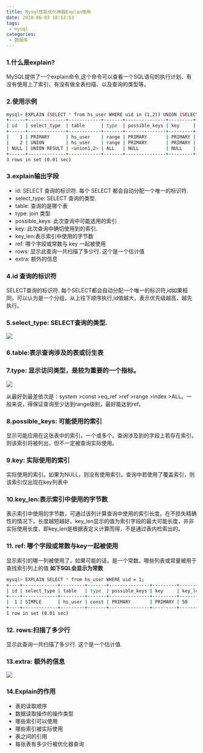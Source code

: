 ```yaml
---
title: Mysql性能优化神器Explan使用
date: 2018-06-03 18:53:53
tags: 
 - mysql
categories:
 - 数据库 
---
```


### 1.什么是explain?
MySQL提供了一个explain命令,这个命令可以查看一个SQL语句的执行计划、有没有使用上了索引、有没有做全表扫描、以及查询的类型等。

### 2.使用示例
```sh
mysql> EXPLAIN (SELECT * from hs_user WHERE uid in (1,2)) UNION (SELECT * from hs_user WHERE uid in (3,4,5));
+------+--------------+------------+-------+---------------+---------+---------+------+------+-----------------+
| id   | select_type  | table      | type  | possible_keys | key     | key_len | ref  | rows | Extra           |
+------+--------------+------------+-------+---------------+---------+---------+------+------+-----------------+
|    1 | PRIMARY      | hs_user    | range | PRIMARY       | PRIMARY | 50      | NULL |    2 | Using where     |
|    2 | UNION        | hs_user    | range | PRIMARY       | PRIMARY | 50      | NULL |    3 | Using where     |
| NULL | UNION RESULT | <union1,2> | ALL   | NULL          | NULL    | NULL    | NULL | NULL | Using temporary |
+------+--------------+------------+-------+---------------+---------+---------+------+------+-----------------+
3 rows in set (0.01 sec)
```
### 3.explain输出字段
- id: SELECT 查询的标识符. 每个 SELECT 都会自动分配一个唯一的标识符.
- select_type: SELECT 查询的类型.
- table: 查询的是哪个表
- type: join 类型
- possible_keys: 此次查询中可能选用的索引
- key: 此次查询中确切使用到的索引.
- key_len:表示索引中使用的字节数
- ref: 哪个字段或常数与 key 一起被使用
- rows: 显示此查询一共扫描了多少行. 这个是一个估计值
- extra: 额外的信息

### 4.id 查询的标识符
SELECT查询的标识符. 每个SELECT都会自动分配一个唯一的标识符,id如果相同，可以认为是一个分组，从上往下顺序执行,id值越大，表示优先级越高，越先执行。

### 5.select_type: SELECT查询的类型.
![](https://52lu.github.io/directionsImg/mysql/explan-selectType.png)

### 6.table:表示查询涉及的表或衍生表

### 7.type: 显示访问类型，是较为重要的一个指标。
![](https://52lu.github.io/directionsImg/mysql/explan-type.png)

从最好到最差依次是：system >const >eq_ref >ref >range >index >ALL。一般来说，得保证查询至少达到range级别，最好能达到ref。


### 8.possible_keys: 可能使用的索引
显示可能应用在这张表中的索引，一个或多个。查询涉及到的字段上若存在索引，则该索引将被列出，但不一定被查询实际使用。

### 9.key: 实际使用的索引
实际使用的索引。如果为NULL，则没有使用索引。查询中若使用了覆盖索引，则该索引仅出现在key列表中

### 10.key_len:表示索引中使用的字节数
表示索引中使用的字节数，可通过该列计算查询中使用的索引长度。在不损失精确性的情况下，长度越短越好。key_len显示的值为索引字段的最大可能长度，并非实际使用长度，即key_len是根据表定义计算而得，不是通过表内检索出的。
 
### 11. ref: 哪个字段或常数与key一起被使用
显示索引的哪一列被使用了，如果可能的话，是一个常数。哪些列表或常量被用于查找索引列上的值
**如下SQL会显示为常数**
```sh
mysql> EXPLAIN SELECT * from hs_user WHERE uid = 1;
+----+-------------+---------+-------+---------------+---------+---------+-------+------+-------+
| id | select_type | table   | type  | possible_keys | key     | key_len | ref   | rows | Extra |
+----+-------------+---------+-------+---------------+---------+---------+-------+------+-------+
|  1 | SIMPLE      | hs_user | const | PRIMARY       | PRIMARY | 50      | const |    1 | NULL  |
+----+-------------+---------+-------+---------------+---------+---------+-------+------+-------+
1 row in set (0.01 sec)
```

### 12. rows:扫描了多少行
显示此查询一共扫描了多少行. 这个是一个估计值.

### 13.extra: 额外的信息
![](https://52lu.github.io/directionsImg/mysql/explan-extra.png)
### 14.Explain的作用
- 表的读取顺序
- 数据读取操作的操作类型
- 哪些索引可以使用
- 哪些索引被实际使用
- 表之间的引用
- 每张表有多少行被优化器查询